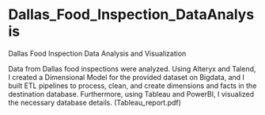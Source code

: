 # Dallas_Food_Inspection_DataAnalysis
Dallas Food Inspection Data Analysis and Visualization

Data from Dallas food inspections were analyzed. Using Alteryx and Talend, I created a Dimensional Model for the provided dataset on Bigdata, and I built ETL pipelines to process, clean, and create dimensions and facts in the destination database. Furthermore, using Tableau and PowerBI, I visualized the necessary database details.
(Tableau_report.pdf)
